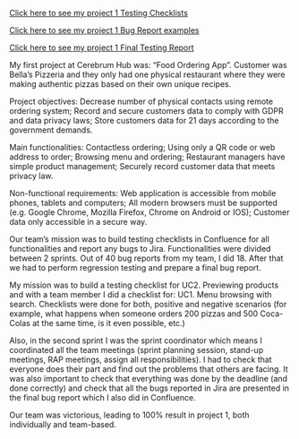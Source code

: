 [Click here to see my project 1 Testing Checklists](https://acrobat.adobe.com/id/urn:aaid:sc:EU:783407b0-15a4-4ed6-91a6-e1eed4bd6f99)

[Click here to see my project 1 Bug Report examples](https://acrobat.adobe.com/id/urn:aaid:sc:EU:05b92862-239d-4011-99dd-89847da9f253)

[Click here to see my project 1 Final Testing Report](https://acrobat.adobe.com/id/urn:aaid:sc:EU:0fc5199b-9111-4979-afde-b4ab2d824e9c)

My first project at Cerebrum Hub was: “Food Ordering App”. Customer was Bella’s Pizzeria and they only had one physical restaurant where they were making authentic pizzas based on their own unique recipes.

Project objectives: Decrease number of physical contacts using remote ordering system; Record and secure customers data to comply with GDPR and data privacy laws; Store customers data for 21 days according to the government demands. 

Main functionalities: Contactless ordering; Using only a QR code or web address to order; Browsing menu and ordering; Restaurant managers have simple product management; Securely record customer data that meets privacy law.

Non-functional requirements: Web application is accessible from mobile phones, tablets and computers; All modern browsers must be supported (e.g. Google Chrome, Mozilla Firefox, Chrome on Android or IOS); Customer data only accessible in a secure way.

Our team’s mission was to build testing checklists in Confluence for all functionalities and report any bugs to Jira. Functionalities were divided between 2 sprints. Out of 40 bug reports from my team, I did 18. After that we had to perform regression testing and prepare a final bug report.

My mission was to build a testing checklist for UC2. Previewing products and with a team member I did a checklist for: UC1. Menu browsing with search. Checklists were done for both, positive and negative scenarios (for example, what happens when someone orders 200 pizzas and 500 Coca-Colas at the same time, is it even possible, etc.) 

Also, in the second sprint I was the sprint coordinator which means I coordinated all the team meetings (sprint planning session, stand-up meetings, RAP meetings, assign all responsibilities). I had to check that everyone does their part and find out the problems that others are facing. It was also important to check that everything was done by the deadline (and done correctly) and check that all the bugs reported in Jira are presented in the final bug report which I also did in Confluence.

Our team was victorious, leading to 100% result in project 1, both individually and team-based.
